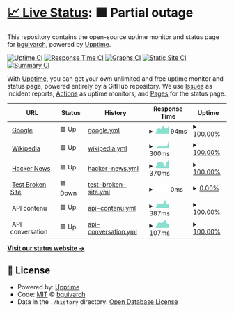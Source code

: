 # [📈 Live Status](https://demo.upptime.js.org): <!--live status--> **🟧 Partial outage**

This repository contains the open-source uptime monitor and status page for [bguivarch](https://demo.upptime.js.org), powered by [Upptime](https://github.com/upptime/upptime).

[![Uptime CI](https://github.com/bguivarch/testuptime2/workflows/Uptime%20CI/badge.svg)](https://github.com/bguivarch/testuptime2/actions?query=workflow%3A%22Uptime+CI%22)
[![Response Time CI](https://github.com/bguivarch/testuptime2/workflows/Response%20Time%20CI/badge.svg)](https://github.com/bguivarch/testuptime2/actions?query=workflow%3A%22Response+Time+CI%22)
[![Graphs CI](https://github.com/bguivarch/testuptime2/workflows/Graphs%20CI/badge.svg)](https://github.com/bguivarch/testuptime2/actions?query=workflow%3A%22Graphs+CI%22)
[![Static Site CI](https://github.com/bguivarch/testuptime2/workflows/Static%20Site%20CI/badge.svg)](https://github.com/bguivarch/testuptime2/actions?query=workflow%3A%22Static+Site+CI%22)
[![Summary CI](https://github.com/bguivarch/testuptime2/workflows/Summary%20CI/badge.svg)](https://github.com/bguivarch/testuptime2/actions?query=workflow%3A%22Summary+CI%22)

With [Upptime](https://upptime.js.org), you can get your own unlimited and free uptime monitor and status page, powered entirely by a GitHub repository. We use [Issues](https://github.com/bguivarch/testuptime2/issues) as incident reports, [Actions](https://github.com/bguivarch/testuptime2/actions) as uptime monitors, and [Pages](https://demo.upptime.js.org) for the status page.

<!--start: status pages-->
<!-- This summary is generated by Upptime (https://github.com/upptime/upptime) -->
<!-- Do not edit this manually, your changes will be overwritten -->
<!-- prettier-ignore -->
| URL | Status | History | Response Time | Uptime |
| --- | ------ | ------- | ------------- | ------ |
| <img alt="" src="https://icons.duckduckgo.com/ip3/www.google.com.ico" height="13"> [Google](https://www.google.com) | 🟩 Up | [google.yml](https://github.com/bguivarch/testuptime2/commits/HEAD/history/google.yml) | <details><summary><img alt="Response time graph" src="./graphs/google/response-time-week.png" height="20"> 94ms</summary><br><a href="https://bguivarch.github.io/testuptime2/history/google"><img alt="Response time 108" src="https://img.shields.io/endpoint?url=https%3A%2F%2Fraw.githubusercontent.com%2Fbguivarch%2Ftestuptime2%2FHEAD%2Fapi%2Fgoogle%2Fresponse-time.json"></a><br><a href="https://bguivarch.github.io/testuptime2/history/google"><img alt="24-hour response time 121" src="https://img.shields.io/endpoint?url=https%3A%2F%2Fraw.githubusercontent.com%2Fbguivarch%2Ftestuptime2%2FHEAD%2Fapi%2Fgoogle%2Fresponse-time-day.json"></a><br><a href="https://bguivarch.github.io/testuptime2/history/google"><img alt="7-day response time 94" src="https://img.shields.io/endpoint?url=https%3A%2F%2Fraw.githubusercontent.com%2Fbguivarch%2Ftestuptime2%2FHEAD%2Fapi%2Fgoogle%2Fresponse-time-week.json"></a><br><a href="https://bguivarch.github.io/testuptime2/history/google"><img alt="30-day response time 112" src="https://img.shields.io/endpoint?url=https%3A%2F%2Fraw.githubusercontent.com%2Fbguivarch%2Ftestuptime2%2FHEAD%2Fapi%2Fgoogle%2Fresponse-time-month.json"></a><br><a href="https://bguivarch.github.io/testuptime2/history/google"><img alt="1-year response time 108" src="https://img.shields.io/endpoint?url=https%3A%2F%2Fraw.githubusercontent.com%2Fbguivarch%2Ftestuptime2%2FHEAD%2Fapi%2Fgoogle%2Fresponse-time-year.json"></a></details> | <details><summary><a href="https://bguivarch.github.io/testuptime2/history/google">100.00%</a></summary><a href="https://bguivarch.github.io/testuptime2/history/google"><img alt="All-time uptime 100.00%" src="https://img.shields.io/endpoint?url=https%3A%2F%2Fraw.githubusercontent.com%2Fbguivarch%2Ftestuptime2%2FHEAD%2Fapi%2Fgoogle%2Fuptime.json"></a><br><a href="https://bguivarch.github.io/testuptime2/history/google"><img alt="24-hour uptime 100.00%" src="https://img.shields.io/endpoint?url=https%3A%2F%2Fraw.githubusercontent.com%2Fbguivarch%2Ftestuptime2%2FHEAD%2Fapi%2Fgoogle%2Fuptime-day.json"></a><br><a href="https://bguivarch.github.io/testuptime2/history/google"><img alt="7-day uptime 100.00%" src="https://img.shields.io/endpoint?url=https%3A%2F%2Fraw.githubusercontent.com%2Fbguivarch%2Ftestuptime2%2FHEAD%2Fapi%2Fgoogle%2Fuptime-week.json"></a><br><a href="https://bguivarch.github.io/testuptime2/history/google"><img alt="30-day uptime 100.00%" src="https://img.shields.io/endpoint?url=https%3A%2F%2Fraw.githubusercontent.com%2Fbguivarch%2Ftestuptime2%2FHEAD%2Fapi%2Fgoogle%2Fuptime-month.json"></a><br><a href="https://bguivarch.github.io/testuptime2/history/google"><img alt="1-year uptime 99.99%" src="https://img.shields.io/endpoint?url=https%3A%2F%2Fraw.githubusercontent.com%2Fbguivarch%2Ftestuptime2%2FHEAD%2Fapi%2Fgoogle%2Fuptime-year.json"></a></details>
| <img alt="" src="https://icons.duckduckgo.com/ip3/en.wikipedia.org.ico" height="13"> [Wikipedia](https://en.wikipedia.org) | 🟩 Up | [wikipedia.yml](https://github.com/bguivarch/testuptime2/commits/HEAD/history/wikipedia.yml) | <details><summary><img alt="Response time graph" src="./graphs/wikipedia/response-time-week.png" height="20"> 300ms</summary><br><a href="https://bguivarch.github.io/testuptime2/history/wikipedia"><img alt="Response time 214" src="https://img.shields.io/endpoint?url=https%3A%2F%2Fraw.githubusercontent.com%2Fbguivarch%2Ftestuptime2%2FHEAD%2Fapi%2Fwikipedia%2Fresponse-time.json"></a><br><a href="https://bguivarch.github.io/testuptime2/history/wikipedia"><img alt="24-hour response time 834" src="https://img.shields.io/endpoint?url=https%3A%2F%2Fraw.githubusercontent.com%2Fbguivarch%2Ftestuptime2%2FHEAD%2Fapi%2Fwikipedia%2Fresponse-time-day.json"></a><br><a href="https://bguivarch.github.io/testuptime2/history/wikipedia"><img alt="7-day response time 300" src="https://img.shields.io/endpoint?url=https%3A%2F%2Fraw.githubusercontent.com%2Fbguivarch%2Ftestuptime2%2FHEAD%2Fapi%2Fwikipedia%2Fresponse-time-week.json"></a><br><a href="https://bguivarch.github.io/testuptime2/history/wikipedia"><img alt="30-day response time 220" src="https://img.shields.io/endpoint?url=https%3A%2F%2Fraw.githubusercontent.com%2Fbguivarch%2Ftestuptime2%2FHEAD%2Fapi%2Fwikipedia%2Fresponse-time-month.json"></a><br><a href="https://bguivarch.github.io/testuptime2/history/wikipedia"><img alt="1-year response time 222" src="https://img.shields.io/endpoint?url=https%3A%2F%2Fraw.githubusercontent.com%2Fbguivarch%2Ftestuptime2%2FHEAD%2Fapi%2Fwikipedia%2Fresponse-time-year.json"></a></details> | <details><summary><a href="https://bguivarch.github.io/testuptime2/history/wikipedia">100.00%</a></summary><a href="https://bguivarch.github.io/testuptime2/history/wikipedia"><img alt="All-time uptime 100.00%" src="https://img.shields.io/endpoint?url=https%3A%2F%2Fraw.githubusercontent.com%2Fbguivarch%2Ftestuptime2%2FHEAD%2Fapi%2Fwikipedia%2Fuptime.json"></a><br><a href="https://bguivarch.github.io/testuptime2/history/wikipedia"><img alt="24-hour uptime 100.00%" src="https://img.shields.io/endpoint?url=https%3A%2F%2Fraw.githubusercontent.com%2Fbguivarch%2Ftestuptime2%2FHEAD%2Fapi%2Fwikipedia%2Fuptime-day.json"></a><br><a href="https://bguivarch.github.io/testuptime2/history/wikipedia"><img alt="7-day uptime 100.00%" src="https://img.shields.io/endpoint?url=https%3A%2F%2Fraw.githubusercontent.com%2Fbguivarch%2Ftestuptime2%2FHEAD%2Fapi%2Fwikipedia%2Fuptime-week.json"></a><br><a href="https://bguivarch.github.io/testuptime2/history/wikipedia"><img alt="30-day uptime 100.00%" src="https://img.shields.io/endpoint?url=https%3A%2F%2Fraw.githubusercontent.com%2Fbguivarch%2Ftestuptime2%2FHEAD%2Fapi%2Fwikipedia%2Fuptime-month.json"></a><br><a href="https://bguivarch.github.io/testuptime2/history/wikipedia"><img alt="1-year uptime 100.00%" src="https://img.shields.io/endpoint?url=https%3A%2F%2Fraw.githubusercontent.com%2Fbguivarch%2Ftestuptime2%2FHEAD%2Fapi%2Fwikipedia%2Fuptime-year.json"></a></details>
| <img alt="" src="https://icons.duckduckgo.com/ip3/news.ycombinator.com.ico" height="13"> [Hacker News](https://news.ycombinator.com) | 🟩 Up | [hacker-news.yml](https://github.com/bguivarch/testuptime2/commits/HEAD/history/hacker-news.yml) | <details><summary><img alt="Response time graph" src="./graphs/hacker-news/response-time-week.png" height="20"> 370ms</summary><br><a href="https://bguivarch.github.io/testuptime2/history/hacker-news"><img alt="Response time 353" src="https://img.shields.io/endpoint?url=https%3A%2F%2Fraw.githubusercontent.com%2Fbguivarch%2Ftestuptime2%2FHEAD%2Fapi%2Fhacker-news%2Fresponse-time.json"></a><br><a href="https://bguivarch.github.io/testuptime2/history/hacker-news"><img alt="24-hour response time 531" src="https://img.shields.io/endpoint?url=https%3A%2F%2Fraw.githubusercontent.com%2Fbguivarch%2Ftestuptime2%2FHEAD%2Fapi%2Fhacker-news%2Fresponse-time-day.json"></a><br><a href="https://bguivarch.github.io/testuptime2/history/hacker-news"><img alt="7-day response time 370" src="https://img.shields.io/endpoint?url=https%3A%2F%2Fraw.githubusercontent.com%2Fbguivarch%2Ftestuptime2%2FHEAD%2Fapi%2Fhacker-news%2Fresponse-time-week.json"></a><br><a href="https://bguivarch.github.io/testuptime2/history/hacker-news"><img alt="30-day response time 323" src="https://img.shields.io/endpoint?url=https%3A%2F%2Fraw.githubusercontent.com%2Fbguivarch%2Ftestuptime2%2FHEAD%2Fapi%2Fhacker-news%2Fresponse-time-month.json"></a><br><a href="https://bguivarch.github.io/testuptime2/history/hacker-news"><img alt="1-year response time 373" src="https://img.shields.io/endpoint?url=https%3A%2F%2Fraw.githubusercontent.com%2Fbguivarch%2Ftestuptime2%2FHEAD%2Fapi%2Fhacker-news%2Fresponse-time-year.json"></a></details> | <details><summary><a href="https://bguivarch.github.io/testuptime2/history/hacker-news">100.00%</a></summary><a href="https://bguivarch.github.io/testuptime2/history/hacker-news"><img alt="All-time uptime 99.95%" src="https://img.shields.io/endpoint?url=https%3A%2F%2Fraw.githubusercontent.com%2Fbguivarch%2Ftestuptime2%2FHEAD%2Fapi%2Fhacker-news%2Fuptime.json"></a><br><a href="https://bguivarch.github.io/testuptime2/history/hacker-news"><img alt="24-hour uptime 100.00%" src="https://img.shields.io/endpoint?url=https%3A%2F%2Fraw.githubusercontent.com%2Fbguivarch%2Ftestuptime2%2FHEAD%2Fapi%2Fhacker-news%2Fuptime-day.json"></a><br><a href="https://bguivarch.github.io/testuptime2/history/hacker-news"><img alt="7-day uptime 100.00%" src="https://img.shields.io/endpoint?url=https%3A%2F%2Fraw.githubusercontent.com%2Fbguivarch%2Ftestuptime2%2FHEAD%2Fapi%2Fhacker-news%2Fuptime-week.json"></a><br><a href="https://bguivarch.github.io/testuptime2/history/hacker-news"><img alt="30-day uptime 100.00%" src="https://img.shields.io/endpoint?url=https%3A%2F%2Fraw.githubusercontent.com%2Fbguivarch%2Ftestuptime2%2FHEAD%2Fapi%2Fhacker-news%2Fuptime-month.json"></a><br><a href="https://bguivarch.github.io/testuptime2/history/hacker-news"><img alt="1-year uptime 99.93%" src="https://img.shields.io/endpoint?url=https%3A%2F%2Fraw.githubusercontent.com%2Fbguivarch%2Ftestuptime2%2FHEAD%2Fapi%2Fhacker-news%2Fuptime-year.json"></a></details>
| <img alt="" src="https://icons.duckduckgo.com/ip3/thissitedoesnotexist.koj.co.ico" height="13"> [Test Broken Site](https://thissitedoesnotexist.koj.co) | 🟥 Down | [test-broken-site.yml](https://github.com/bguivarch/testuptime2/commits/HEAD/history/test-broken-site.yml) | <details><summary><img alt="Response time graph" src="./graphs/test-broken-site/response-time-week.png" height="20"> 0ms</summary><br><a href="https://bguivarch.github.io/testuptime2/history/test-broken-site"><img alt="Response time 0" src="https://img.shields.io/endpoint?url=https%3A%2F%2Fraw.githubusercontent.com%2Fbguivarch%2Ftestuptime2%2FHEAD%2Fapi%2Ftest-broken-site%2Fresponse-time.json"></a><br><a href="https://bguivarch.github.io/testuptime2/history/test-broken-site"><img alt="24-hour response time 0" src="https://img.shields.io/endpoint?url=https%3A%2F%2Fraw.githubusercontent.com%2Fbguivarch%2Ftestuptime2%2FHEAD%2Fapi%2Ftest-broken-site%2Fresponse-time-day.json"></a><br><a href="https://bguivarch.github.io/testuptime2/history/test-broken-site"><img alt="7-day response time 0" src="https://img.shields.io/endpoint?url=https%3A%2F%2Fraw.githubusercontent.com%2Fbguivarch%2Ftestuptime2%2FHEAD%2Fapi%2Ftest-broken-site%2Fresponse-time-week.json"></a><br><a href="https://bguivarch.github.io/testuptime2/history/test-broken-site"><img alt="30-day response time 0" src="https://img.shields.io/endpoint?url=https%3A%2F%2Fraw.githubusercontent.com%2Fbguivarch%2Ftestuptime2%2FHEAD%2Fapi%2Ftest-broken-site%2Fresponse-time-month.json"></a><br><a href="https://bguivarch.github.io/testuptime2/history/test-broken-site"><img alt="1-year response time 0" src="https://img.shields.io/endpoint?url=https%3A%2F%2Fraw.githubusercontent.com%2Fbguivarch%2Ftestuptime2%2FHEAD%2Fapi%2Ftest-broken-site%2Fresponse-time-year.json"></a></details> | <details><summary><a href="https://bguivarch.github.io/testuptime2/history/test-broken-site">0.00%</a></summary><a href="https://bguivarch.github.io/testuptime2/history/test-broken-site"><img alt="All-time uptime 29.99%" src="https://img.shields.io/endpoint?url=https%3A%2F%2Fraw.githubusercontent.com%2Fbguivarch%2Ftestuptime2%2FHEAD%2Fapi%2Ftest-broken-site%2Fuptime.json"></a><br><a href="https://bguivarch.github.io/testuptime2/history/test-broken-site"><img alt="24-hour uptime 0.00%" src="https://img.shields.io/endpoint?url=https%3A%2F%2Fraw.githubusercontent.com%2Fbguivarch%2Ftestuptime2%2FHEAD%2Fapi%2Ftest-broken-site%2Fuptime-day.json"></a><br><a href="https://bguivarch.github.io/testuptime2/history/test-broken-site"><img alt="7-day uptime 0.00%" src="https://img.shields.io/endpoint?url=https%3A%2F%2Fraw.githubusercontent.com%2Fbguivarch%2Ftestuptime2%2FHEAD%2Fapi%2Ftest-broken-site%2Fuptime-week.json"></a><br><a href="https://bguivarch.github.io/testuptime2/history/test-broken-site"><img alt="30-day uptime 0.00%" src="https://img.shields.io/endpoint?url=https%3A%2F%2Fraw.githubusercontent.com%2Fbguivarch%2Ftestuptime2%2FHEAD%2Fapi%2Ftest-broken-site%2Fuptime-month.json"></a><br><a href="https://bguivarch.github.io/testuptime2/history/test-broken-site"><img alt="1-year uptime 0.00%" src="https://img.shields.io/endpoint?url=https%3A%2F%2Fraw.githubusercontent.com%2Fbguivarch%2Ftestuptime2%2FHEAD%2Fapi%2Ftest-broken-site%2Fuptime-year.json"></a></details>
| <img alt="" src="https://icons.duckduckgo.com/ip3/null.ico" height="13"> API contenu | 🟩 Up | [api-contenu.yml](https://github.com/bguivarch/testuptime2/commits/HEAD/history/api-contenu.yml) | <details><summary><img alt="Response time graph" src="./graphs/api-contenu/response-time-week.png" height="20"> 387ms</summary><br><a href="https://bguivarch.github.io/testuptime2/history/api-contenu"><img alt="Response time 449" src="https://img.shields.io/endpoint?url=https%3A%2F%2Fraw.githubusercontent.com%2Fbguivarch%2Ftestuptime2%2FHEAD%2Fapi%2Fapi-contenu%2Fresponse-time.json"></a><br><a href="https://bguivarch.github.io/testuptime2/history/api-contenu"><img alt="24-hour response time 314" src="https://img.shields.io/endpoint?url=https%3A%2F%2Fraw.githubusercontent.com%2Fbguivarch%2Ftestuptime2%2FHEAD%2Fapi%2Fapi-contenu%2Fresponse-time-day.json"></a><br><a href="https://bguivarch.github.io/testuptime2/history/api-contenu"><img alt="7-day response time 387" src="https://img.shields.io/endpoint?url=https%3A%2F%2Fraw.githubusercontent.com%2Fbguivarch%2Ftestuptime2%2FHEAD%2Fapi%2Fapi-contenu%2Fresponse-time-week.json"></a><br><a href="https://bguivarch.github.io/testuptime2/history/api-contenu"><img alt="30-day response time 416" src="https://img.shields.io/endpoint?url=https%3A%2F%2Fraw.githubusercontent.com%2Fbguivarch%2Ftestuptime2%2FHEAD%2Fapi%2Fapi-contenu%2Fresponse-time-month.json"></a><br><a href="https://bguivarch.github.io/testuptime2/history/api-contenu"><img alt="1-year response time 439" src="https://img.shields.io/endpoint?url=https%3A%2F%2Fraw.githubusercontent.com%2Fbguivarch%2Ftestuptime2%2FHEAD%2Fapi%2Fapi-contenu%2Fresponse-time-year.json"></a></details> | <details><summary><a href="https://bguivarch.github.io/testuptime2/history/api-contenu">100.00%</a></summary><a href="https://bguivarch.github.io/testuptime2/history/api-contenu"><img alt="All-time uptime 99.93%" src="https://img.shields.io/endpoint?url=https%3A%2F%2Fraw.githubusercontent.com%2Fbguivarch%2Ftestuptime2%2FHEAD%2Fapi%2Fapi-contenu%2Fuptime.json"></a><br><a href="https://bguivarch.github.io/testuptime2/history/api-contenu"><img alt="24-hour uptime 100.00%" src="https://img.shields.io/endpoint?url=https%3A%2F%2Fraw.githubusercontent.com%2Fbguivarch%2Ftestuptime2%2FHEAD%2Fapi%2Fapi-contenu%2Fuptime-day.json"></a><br><a href="https://bguivarch.github.io/testuptime2/history/api-contenu"><img alt="7-day uptime 100.00%" src="https://img.shields.io/endpoint?url=https%3A%2F%2Fraw.githubusercontent.com%2Fbguivarch%2Ftestuptime2%2FHEAD%2Fapi%2Fapi-contenu%2Fuptime-week.json"></a><br><a href="https://bguivarch.github.io/testuptime2/history/api-contenu"><img alt="30-day uptime 100.00%" src="https://img.shields.io/endpoint?url=https%3A%2F%2Fraw.githubusercontent.com%2Fbguivarch%2Ftestuptime2%2FHEAD%2Fapi%2Fapi-contenu%2Fuptime-month.json"></a><br><a href="https://bguivarch.github.io/testuptime2/history/api-contenu"><img alt="1-year uptime 99.94%" src="https://img.shields.io/endpoint?url=https%3A%2F%2Fraw.githubusercontent.com%2Fbguivarch%2Ftestuptime2%2FHEAD%2Fapi%2Fapi-contenu%2Fuptime-year.json"></a></details>
| <img alt="" src="https://icons.duckduckgo.com/ip3/null.ico" height="13"> API conversation | 🟩 Up | [api-conversation.yml](https://github.com/bguivarch/testuptime2/commits/HEAD/history/api-conversation.yml) | <details><summary><img alt="Response time graph" src="./graphs/api-conversation/response-time-week.png" height="20"> 107ms</summary><br><a href="https://bguivarch.github.io/testuptime2/history/api-conversation"><img alt="Response time 132" src="https://img.shields.io/endpoint?url=https%3A%2F%2Fraw.githubusercontent.com%2Fbguivarch%2Ftestuptime2%2FHEAD%2Fapi%2Fapi-conversation%2Fresponse-time.json"></a><br><a href="https://bguivarch.github.io/testuptime2/history/api-conversation"><img alt="24-hour response time 83" src="https://img.shields.io/endpoint?url=https%3A%2F%2Fraw.githubusercontent.com%2Fbguivarch%2Ftestuptime2%2FHEAD%2Fapi%2Fapi-conversation%2Fresponse-time-day.json"></a><br><a href="https://bguivarch.github.io/testuptime2/history/api-conversation"><img alt="7-day response time 107" src="https://img.shields.io/endpoint?url=https%3A%2F%2Fraw.githubusercontent.com%2Fbguivarch%2Ftestuptime2%2FHEAD%2Fapi%2Fapi-conversation%2Fresponse-time-week.json"></a><br><a href="https://bguivarch.github.io/testuptime2/history/api-conversation"><img alt="30-day response time 119" src="https://img.shields.io/endpoint?url=https%3A%2F%2Fraw.githubusercontent.com%2Fbguivarch%2Ftestuptime2%2FHEAD%2Fapi%2Fapi-conversation%2Fresponse-time-month.json"></a><br><a href="https://bguivarch.github.io/testuptime2/history/api-conversation"><img alt="1-year response time 123" src="https://img.shields.io/endpoint?url=https%3A%2F%2Fraw.githubusercontent.com%2Fbguivarch%2Ftestuptime2%2FHEAD%2Fapi%2Fapi-conversation%2Fresponse-time-year.json"></a></details> | <details><summary><a href="https://bguivarch.github.io/testuptime2/history/api-conversation">100.00%</a></summary><a href="https://bguivarch.github.io/testuptime2/history/api-conversation"><img alt="All-time uptime 99.93%" src="https://img.shields.io/endpoint?url=https%3A%2F%2Fraw.githubusercontent.com%2Fbguivarch%2Ftestuptime2%2FHEAD%2Fapi%2Fapi-conversation%2Fuptime.json"></a><br><a href="https://bguivarch.github.io/testuptime2/history/api-conversation"><img alt="24-hour uptime 100.00%" src="https://img.shields.io/endpoint?url=https%3A%2F%2Fraw.githubusercontent.com%2Fbguivarch%2Ftestuptime2%2FHEAD%2Fapi%2Fapi-conversation%2Fuptime-day.json"></a><br><a href="https://bguivarch.github.io/testuptime2/history/api-conversation"><img alt="7-day uptime 100.00%" src="https://img.shields.io/endpoint?url=https%3A%2F%2Fraw.githubusercontent.com%2Fbguivarch%2Ftestuptime2%2FHEAD%2Fapi%2Fapi-conversation%2Fuptime-week.json"></a><br><a href="https://bguivarch.github.io/testuptime2/history/api-conversation"><img alt="30-day uptime 100.00%" src="https://img.shields.io/endpoint?url=https%3A%2F%2Fraw.githubusercontent.com%2Fbguivarch%2Ftestuptime2%2FHEAD%2Fapi%2Fapi-conversation%2Fuptime-month.json"></a><br><a href="https://bguivarch.github.io/testuptime2/history/api-conversation"><img alt="1-year uptime 99.97%" src="https://img.shields.io/endpoint?url=https%3A%2F%2Fraw.githubusercontent.com%2Fbguivarch%2Ftestuptime2%2FHEAD%2Fapi%2Fapi-conversation%2Fuptime-year.json"></a></details>

<!--end: status pages-->

[**Visit our status website →**](https://demo.upptime.js.org)

## 📄 License

- Powered by: [Upptime](https://github.com/upptime/upptime)
- Code: [MIT](./LICENSE) © [bguivarch](https://demo.upptime.js.org)
- Data in the `./history` directory: [Open Database License](https://opendatacommons.org/licenses/odbl/1-0/)
